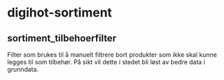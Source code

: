 # digihot-sortiment

## sortiment_tilbehoerfilter
Filter som brukes til å manuelt filtrere bort produkter som ikke skal kunne legges til som tilbehør.
På sikt vil dette i stedet bli løst av bedre data i grunndata.